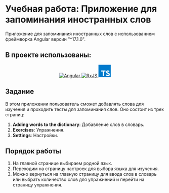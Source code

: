 
# Учебная работа: Приложение для запоминания иностранных слов

Приложение для запоминания иностранных слов с использованием фреймворка Angular версии "^17.1.0".

## В проекте использованы:

<p align="center">
    <a href="https://angular.io/" target="_blank" rel="noreferrer">
        <img src="https://cdn.jsdelivr.net/gh/devicons/devicon@latest/icons/angularjs/angularjs-original.svg" alt="Angular" width="40" height="40" />
    </a>
    <a href="https://rxjs.dev/" target="_blank" rel="noreferrer">
        <img src="https://cdn.jsdelivr.net/gh/devicons/devicon@latest/icons/rxjs/rxjs-original.svg" alt="RxJS" width="40" height="40" />
    </a>
    <a href="https://www.typescriptlang.org/" target="_blank" rel="noreferrer">
        <img src="https://raw.githubusercontent.com/devicons/devicon/master/icons/typescript/typescript-original.svg" alt="TypeScript" width="40" height="40" />
    </a>

    
</p>

## Задание

В этом приложении пользователь сможет добавлять слова для изучения и проходить тесты для запоминания слов. Оно состоит из трех страниц:

1. **Adding words to the dictionary**: Добавление слов в словарь.
2. **Exercises**: Упражнения.
3. **Settings**: Настройки.

## Порядок работы

1. На главной странице выбираем родной язык.
2. Переходим на страницу настроек для выбора языка для изучения.
3. Можно вернуться на главную страницу для ввода слов в словарь или выбрать количество слов для упражнений и перейти на страницу упражнения.
